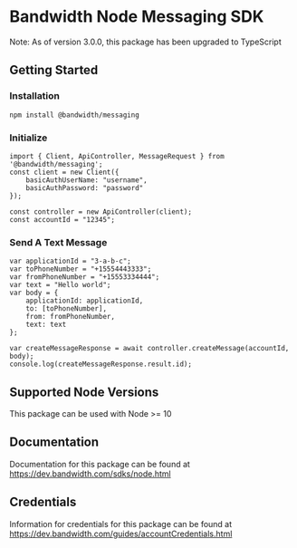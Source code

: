 # Bandwidth Node Messaging SDK

Note: As of version 3.0.0, this package has been upgraded to TypeScript

## Getting Started

### Installation

```
npm install @bandwidth/messaging
```

### Initialize

```
import { Client, ApiController, MessageRequest } from '@bandwidth/messaging';
const client = new Client({
    basicAuthUserName: "username",
    basicAuthPassword: "password"
});

const controller = new ApiController(client);
const accountId = "12345";
```

### Send A Text Message
```
var applicationId = "3-a-b-c";
var toPhoneNumber = "+15554443333";
var fromPhoneNumber = "+15553334444";
var text = "Hello world";
var body = {
    applicationId: applicationId,
    to: [toPhoneNumber],
    from: fromPhoneNumber,
    text: text 
};

var createMessageResponse = await controller.createMessage(accountId, body);
console.log(createMessageResponse.result.id);
```

## Supported Node Versions

This package can be used with Node >= 10

## Documentation

Documentation for this package can be found at https://dev.bandwidth.com/sdks/node.html

## Credentials

Information for credentials for this package can be found at https://dev.bandwidth.com/guides/accountCredentials.html
